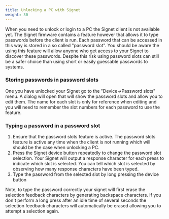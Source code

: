 ```yaml
---
title: Unlocking a PC with Signet
weight: 30
---
```


When you need to unlock or login to a PC the Signet client is not available yet.
The Signet firmware contains a feature however that allows it to type passwords before the client is run.
Each password that can be accessed in this way is stored in a so called "password slot". 
You should be aware the using this feature will allow anyone who get access to your Signet to discover these passwords.
Despite this risk using password slots can still be a safer choice than using short or easily guessable passwords to systems.

### Storing passwords in password slots

One you have unlocked your Signet go to the "Device->Password slots" menu. A dialog will open that will show the password slots and allow you to edit them. The name for each slot is only for reference when editing and you will need to remember the slot numbers for each password to use the feature.

### Typing a password in a password slot

1. Ensure that the password slots feature is active. The password slots feature is active any time when the client is not running which will should be the case when unlocking a PC.
2. Press the Signet device button repeatedly to change the password slot selection. Your Signet will output a response character for each press to indicate which slot is selected.
You can tell which slot is selected by observing how many response characters have been typed.
3. Type the password from the selected slot by long pressing the device button

Note, to type the password correctly your signet will first erase the selection feedback characters by generating backspace characters. If you don't perform a long press after an idle time of several seconds the selection feedback characters will automatically be erased allowing you to attempt a selection again.
